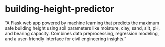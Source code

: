 # building-height-predictor
“A Flask web app powered by machine learning that predicts the maximum safe building height using soil parameters like moisture, clay, sand, silt, pH, and bearing capacity. Combines data preprocessing, regression modeling, and a user-friendly interface for civil engineering insights.”
